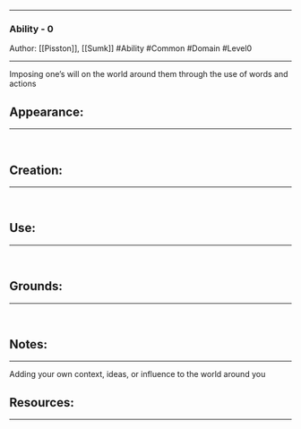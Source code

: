 - - -
###  Ability - 0
Author: [[Pisston]], [[Sumk]]
#Ability #Common #Domain #Level0
- - - 

Imposing one’s will on the world around them through the use of words and actions

## Appearance:<br>
- - -

<br>

## Creation: <br>
- - -
<br>

## Use:<br>
- - -
<br>

## Grounds:<br>
- - -
<br>

## Notes:<br>
- - - 
Adding your own context, ideas, or influence to the world around you

## Resources:
- - -
